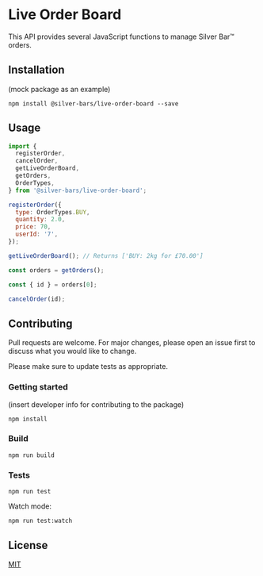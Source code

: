 # Live Order Board

This API provides several JavaScript functions to manage Silver Bar™ orders.

## Installation

(mock package as an example)

    npm install @silver-bars/live-order-board --save

## Usage

```javascript
import {
  registerOrder,
  cancelOrder,
  getLiveOrderBoard,
  getOrders,
  OrderTypes,
} from '@silver-bars/live-order-board';

registerOrder({
  type: OrderTypes.BUY,
  quantity: 2.0,
  price: 70,
  userId: '7',
});

getLiveOrderBoard(); // Returns ['BUY: 2kg for £70.00']

const orders = getOrders();

const { id } = orders[0];

cancelOrder(id);
```

## Contributing
Pull requests are welcome. For major changes, please open an issue first to discuss what you would like to change.

Please make sure to update tests as appropriate.

### Getting started

(insert developer info for contributing to the package)

    npm install

### Build

    npm run build

### Tests

    npm run test

Watch mode:

    npm run test:watch

## License
[MIT](https://choosealicense.com/licenses/mit/)
